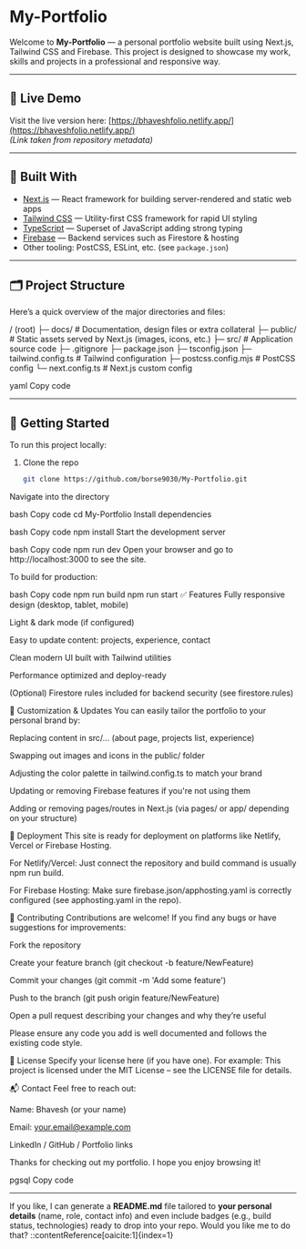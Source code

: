 # My-Portfolio

Welcome to **My-Portfolio** — a personal portfolio website built using Next.js, Tailwind CSS and Firebase. This project is designed to showcase my work, skills and projects in a professional and responsive way.

---

## 🚀 Live Demo

Visit the live version here: [https://bhaveshfolio.netlify.app/](https://bhaveshfolio.netlify.app/)  
_(Link taken from repository metadata)_

---

## 🧰 Built With

- [Next.js](https://nextjs.org/) — React framework for building server-rendered and static web apps  
- [Tailwind CSS](https://tailwindcss.com/) — Utility-first CSS framework for rapid UI styling  
- [TypeScript](https://www.typescriptlang.org/) — Superset of JavaScript adding strong typing  
- [Firebase](https://firebase.google.com/) — Backend services such as Firestore & hosting  
- Other tooling: PostCSS, ESLint, etc. (see `package.json`)

---

## 🗂 Project Structure

Here’s a quick overview of the major directories and files:

/ (root)
├─ docs/ # Documentation, design files or extra collateral
├─ public/ # Static assets served by Next.js (images, icons, etc.)
├─ src/ # Application source code
├─ .gitignore
├─ package.json
├─ tsconfig.json
├─ tailwind.config.ts # Tailwind configuration
├─ postcss.config.mjs # PostCSS config
└─ next.config.ts # Next.js custom config

yaml
Copy code

---

## 🔧 Getting Started

To run this project locally:

1. Clone the repo  
   ```bash
   git clone https://github.com/borse9030/My-Portfolio.git
Navigate into the directory

bash
Copy code
cd My-Portfolio
Install dependencies

bash
Copy code
npm install
Start the development server

bash
Copy code
npm run dev
Open your browser and go to http://localhost:3000 to see the site.

To build for production:

bash
Copy code
npm run build
npm run start
✅ Features
Fully responsive design (desktop, tablet, mobile)

Light & dark mode (if configured)

Easy to update content: projects, experience, contact

Clean modern UI built with Tailwind utilities

Performance optimized and deploy-ready

(Optional) Firestore rules included for backend security (see firestore.rules)

🎨 Customization & Updates
You can easily tailor the portfolio to your personal brand by:

Replacing content in src/… (about page, projects list, experience)

Swapping out images and icons in the public/ folder

Adjusting the color palette in tailwind.config.ts to match your brand

Updating or removing Firebase features if you're not using them

Adding or removing pages/routes in Next.js (via pages/ or app/ depending on your structure)

📂 Deployment
This site is ready for deployment on platforms like Netlify, Vercel or Firebase Hosting.

For Netlify/Vercel: Just connect the repository and build command is usually npm run build.

For Firebase Hosting: Make sure firebase.json/apphosting.yaml is correctly configured (see apphosting.yaml in the repo).

🤝 Contributing
Contributions are welcome! If you find any bugs or have suggestions for improvements:

Fork the repository

Create your feature branch (git checkout -b feature/NewFeature)

Commit your changes (git commit -m 'Add some feature')

Push to the branch (git push origin feature/NewFeature)

Open a pull request describing your changes and why they’re useful

Please ensure any code you add is well documented and follows the existing code style.

📝 License
Specify your license here (if you have one).
For example:
This project is licensed under the MIT License – see the LICENSE file for details.

📬 Contact
Feel free to reach out:

Name: Bhavesh (or your name)

Email: your.email@example.com

LinkedIn / GitHub / Portfolio links

Thanks for checking out my portfolio. I hope you enjoy browsing it!

pgsql
Copy code

---

If you like, I can generate a **README.md** file tailored to **your personal details** (name, role, contact info) and even include badges (e.g., build status, technologies) ready to drop into your repo. Would you like me to do that?
::contentReference[oaicite:1]{index=1}

